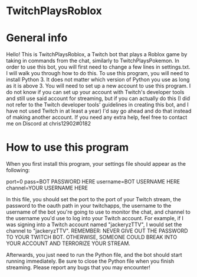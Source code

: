 # TwitchPlaysRoblox

# General info
Hello! This is TwitchPlaysRoblox, a Twitch bot that plays a Roblox game by taking in commands from the chat, similarly to TwitchPlaysPokemon.
In order to use this bot, you will first need to change a few lines in settings.txt. I will walk you through how to do this.
To use this program, you will need to install Python 3. It does not matter which version of Python you use as long as it is above 3.
You will need to set up a new account to use this program. I do not know if you can set up your account with Twitch's developer tools and still use said account for streaming, but if you can actually do this (I did not refer to the Twitch developer tools' guidelines in creating this bot, and I have not used Twitch in at least a year) I'd say go ahead and do that instead of making another account.
If you need any extra help, feel free to contact me on Discord at chris12902#0182

# How to use this program
When you first install this program, your settings file should appear as the following:

port=0
pass=BOT PASSWORD HERE
username=BOT USERNAME HERE
channel=YOUR USERNAME HERE

In this file, you should set the port to the port of your Twitch stream, the password to the oauth path in your twitchapps, the username to the username of the bot you're going to use to monitor the chat, and channel to the username you'd use to log into your Twitch account. For example, if I was signing into a Twitch account named "jackeryzTTV", I would set the channel to "jackeryzTTV". REMEMBER: NEVER GIVE OUT THE PASSWORD TO YOUR TWITCH BOT. OTHERWISE, SOMEONE COULD BREAK INTO YOUR ACCOUNT AND TERRORIZE YOUR STREAM.

Afterwards, you just need to run the Python file, and the bot should start running immediately. Be sure to close the Python file when you finish streaming. Please report any bugs that you may encounter!
